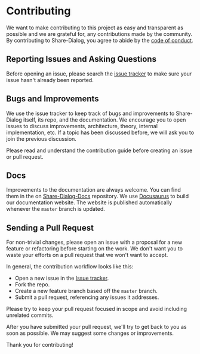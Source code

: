 # Contributing

We want to make contributing to this project as easy and transparent as possible and we are grateful for, any contributions made by the community. By contributing to Share-Dialog, you agree to abide by the [code of conduct](https://github.com/GeekyAnts/laravel-inertia-share-dialog/blob/master/CONTRIBUTING.md).

## Reporting Issues and Asking Questions

Before opening an issue, please search the [issue tracker](https://github.com/GeekyAnts/laravel-inertia-share-dialog/issues) to make sure your issue hasn't already been reported.

## Bugs and Improvements

We use the issue tracker to keep track of bugs and improvements to Share-Dialog itself, its repo, and the documentation. We encourage you to open issues to discuss improvements, architecture, theory, internal implementation, etc. If a topic has been discussed before, we will ask you to join the previous discussion.

Please read and understand the contribution guide before creating an issue or pull request.

## Docs

Improvements to the documentation are always welcome. You can find them in the on [Share-Dialog-Docs](https://github.com/GeekyAnts/laravel-share-dialog-docs) repository. We use [Docusaurus](https://v2.docusaurus.io/) to build our documentation website. The website is published automatically whenever the `master` branch is updated.

## Sending a Pull Request

For non-trivial changes, please open an issue with a proposal for a new feature or refactoring before starting on the work. We don't want you to waste your efforts on a pull request that we won't want to accept.

In general, the contribution workflow looks like this:

-   Open a new issue in the [Issue tracker](https://github.com/GeekyAnts/laravel-inertia-share-dialog/issues).
-   Fork the repo.
-   Create a new feature branch based off the `master` branch.
-   Submit a pull request, referencing any issues it addresses.

Please try to keep your pull request focused in scope and avoid including unrelated commits.

After you have submitted your pull request, we'll try to get back to you as soon as possible. We may suggest some changes or improvements.

Thank you for contributing!
